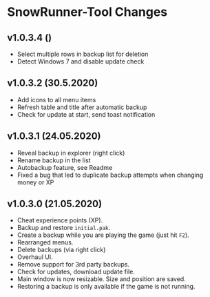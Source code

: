 ﻿# SnowRunner-Tool Changes

## v1.0.3.4 ()
- Select multiple rows in backup list for deletion
- Detect Windows 7 and disable update check

## v1.0.3.2 (30.5.2020)
- Add icons to all menu items
- Refresh table and title after automatic backup
- Check for update at start, send toast notification


## v1.0.3.1 (24.05.2020)
- Reveal backup in explorer (right click)
- Rename backup in the list
- Autobackup feature, see Readme
- Fixed a bug that led to duplicate backup attempts when changing money or XP


## v1.0.3.0 (21.05.2020)

- Cheat experience points (XP).
- Backup and restore `initial.pak`.
- Create a backup while you are playing the game (just hit `F2`).
- Rearranged menus.
- Delete backups (via right click)
- Overhaul UI.
- Remove support for 3rd party backups.
- Check for updates, download update file.
- Main window is now resizable. Size and position are saved.
- Restoring a backup is only available if the game is not running.